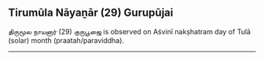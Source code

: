 ## Tirumūla Nāyaṉār (29) Gurupūjai
திருமூல நாயனார் (29) குருபூஜை is observed on Aśvinī nakṣhatram day of Tulā (solar) month (praatah/paraviddha).



---
